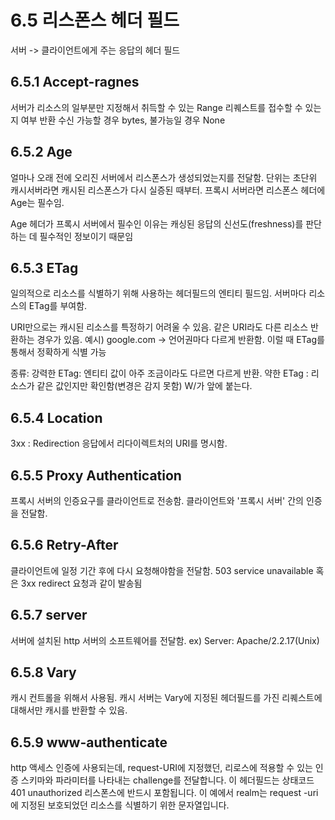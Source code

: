 # 6.5 리스폰스 헤더 필드
서버 -> 클라이언트에게 주는 응답의 헤더 필드

## 6.5.1 Accept-ragnes
서버가 리소스의 일부분만 지정해서 취득할 수 있는 Range 리퀘스트를 접수할 수 있는지 여부 반환
수신 가능할 경우 bytes, 불가능일 경우 None

## 6.5.2 Age
얼마나 오래 전에 오리진 서버에서 리스폰스가 생성되었는지를 전달함. 단위는 초단위
캐시서버라면 캐시된 리스폰스가 다시 실증된 때부터.
프록시 서버라면 리스폰스 헤더에 Age는 필수임.

Age 헤더가 프록시 서버에서 필수인 이유는 캐싱된 응답의 신선도(freshness)를 판단하는 데 필수적인 정보이기 때문임

## 6.5.3 ETag
일의적으로 리소스를 식별하기 위해 사용하는 헤더필드의 엔티티 필드임. 서버마다 리소스의 ETag를 부여함.

URI만으로는 캐시된 리소스를 특정하기 어려울 수 있음. 같은 URI라도 다른 리소스 반환하는 경우가 있음.
예시) google.com -> 언어권마다 다르게 반환함. 
이럴 때 ETag를 통해서 정확하게 식별 가능

종류: 강력한 ETag:
엔티티 값이 아주 조금이라도 다르면 다르게 반환.
약한 ETag : 리소스가 같은 값인지만 확인함(변경은 감지 못함) W/가 앞에 붙는다.

## 6.5.4 Location
3xx : Redirection 응답에서 리다이렉트처의 URI를 명시함.

## 6.5.5 Proxy Authentication
프록시 서버의 인증요구를 클라이언트로 전송함. 클라이언트와 '프록시 서버' 간의 인증을 전달함.

## 6.5.6 Retry-After
클라이언트에 일정 기간 후에 다시 요청해야함을 전달함.
503 service unavailable 혹은
3xx redirect 요청과 같이 발송됨

## 6.5.7 server
서버에 설치된 http 서버의 소프트웨어를 전달함.
ex) Server: Apache/2.2.17(Unix)

## 6.5.8 Vary
캐시 컨트롤을 위해서 사용됨.
캐시 서버는 Vary에 지정된 헤더필드를 가진 리퀘스트에 대해서만 캐시를 반환할 수 있음.

## 6.5.9 www-authenticate
http 액세스 인증에 사용되는데, request-URI에 지정했던, 리로스에 적용할 수 있는 인증 스키마와 파라미터를 나타내는 challenge를 전달합니다. 
이 헤더필드는 상태코드 401 unauthorized 리스폰스에 반드시 포함됩니다. 이 예에서 realm는 request -uri에 지정된 보호되었던 리소스를 식별하기 위한 문자열입니다.

